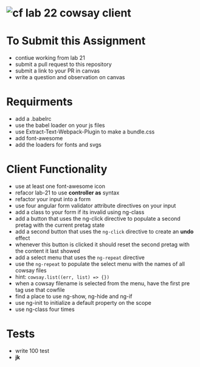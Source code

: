 ![cf](https://i.imgur.com/7v5ASc8.png) lab 22 cowsay client
======

# To Submit this Assignment
  * contiue working from lab 21
  * submit a pull request to this repository
  * submit a link to your PR in canvas
  * write a question and observation on canvas

# Requirments
* add a .babelrc 
* use the babel loader on your js files
* use Extract-Text-Webpack-Plugin to make a bundle.css
* add font-awesome
 * add the loaders for fonts and svgs

# Client Functionality
* use at least one font-awesome icon
* refacor lab-21 to use **controller as** syntax
* refactor your input into a form
 * use four angular form validator attribute directives on your input
 * add a class to your form if its invalid using ng-class
* add a button that uses the ng-click directive to populate a second pretag with the current pretag state
* add a second button that uses the `ng-click` directive to create an **undo** effect
 * whenever this button is clicked it should reset the second pretag with the content it last showed
* add a select menu that uses the `ng-repeat` directive 
 * use the `ng-repeat` to populate the select menu with the names of all cowsay files 
 * hint: `cowsay.list((err, list) => {})`
 * when a cowsay filename is selected from the menu, have the first pre tag use that cowfile
* find a place to use ng-show, ng-hide and ng-if 
* use ng-init to initialize a default property on the scope
* use ng-class four times

# Tests
* write 100 test
 * **jk**
